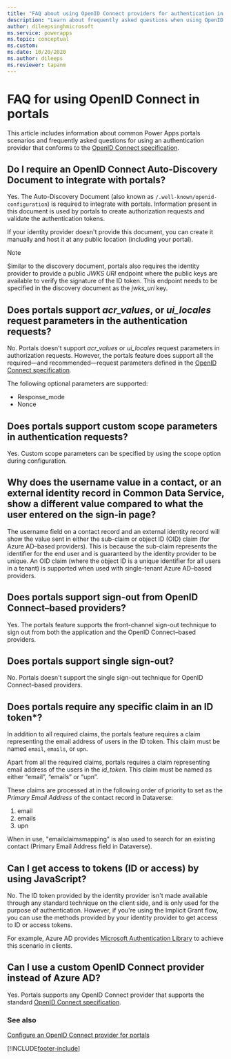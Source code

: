 ```yaml
---
title: "FAQ about using OpenID Connect providers for authentication in Power Apps portals.  | MicrosoftDocs"
description: "Learn about frequently asked questions when using OpenID Connect providers for authentication in Power Apps portals."
author: dileepsinghmicrosoft
ms.service: powerapps
ms.topic: conceptual
ms.custom: 
ms.date: 10/20/2020
ms.author: dileeps
ms.reviewer: tapanm
---
```


# FAQ for using OpenID Connect in portals

This article includes information about common Power Apps portals scenarios and frequently asked questions for using an authentication provider that conforms to the [OpenID Connect specification](https://openid.net/specs/openid-connect-core-1_0.html).

## Do I require an OpenID Connect Auto-Discovery Document to integrate with portals?

Yes. The Auto-Discovery Document (also known as `/.well-known/openid-configuration`) is required to integrate with portals. Information present in this document is used by portals to create authorization requests and validate the authentication tokens.

If your identity provider doesn't provide this document, you can create it manually and host it at any public location (including your portal).

> [!NOTE]
> Similar to the discovery document, portals also requires the identity provider to provide a public *JWKS URI* endpoint where the public keys are available to verify the signature of the ID token. This endpoint needs to be specified in the discovery document as the *jwks_uri* key.

## Does portals support *acr_values*, or *ui_locales* request parameters in the authentication requests?

No. Portals doesn't support *acr_values* or *ui_locales* request parameters in authorization requests. However, the portals feature does support all the required&mdash;and recommended&mdash;request parameters defined in the [OpenID Connect specification](https://openid.net/specs/openid-connect-core-1_0.html#AuthRequest).

The following optional parameters are supported:

- Response_mode
- Nonce

## Does portals support custom scope parameters in authentication requests?

Yes. Custom scope parameters can be specified by using the scope option during configuration.

## Why does the username value in a contact, or an external identity record in Common Data Service, show a different value compared to what the user entered on the sign-in page?

The username field on a contact record and an external identity record will show the value sent in either the sub-claim or object ID (OID) claim (for Azure AD&ndash;based providers). This is because the sub-claim represents the identifier for the end user and is guaranteed by the identity provider to be unique. An OID claim (where the object ID is a unique identifier for all users in a tenant) is supported when used with single-tenant Azure AD&ndash;based providers.

## Does portals support sign-out from OpenID Connect&ndash;based providers?

Yes. The portals feature supports the front-channel sign-out technique to sign out from both the application and the OpenID Connect&ndash;based providers.

## Does portals support single sign-out?

No. Portals doesn't support the single sign-out technique for OpenID Connect&ndash;based providers.

## Does portals require any specific claim in an ID token*?

In addition to all required claims, the portals feature requires a claim representing the email address of users in the ID token. This claim must be named `email`, `emails`, or `upn`.

Apart from all the required claims, portals requires a claim representing email address of the users in the *id_token*. This claim must be named as either “email”, “emails” or “upn”.

These claims are processed at in the following order of priority to set as the *Primary Email Address* of the contact record in Dataverse:

1. email
1. emails
1. upn

When in use, "emailclaimsmapping" is also used to search for an existing contact (Primary Email Address field in Dataverse).

## Can I get access to tokens (ID or access) by using JavaScript?

No. The ID token provided by the identity provider isn't made available through any standard technique on the client side, and is only used for the purpose of authentication. However, if you're using the Implicit Grant flow, you can use the methods provided by your identity provider to get access to ID or access tokens.

For example, Azure AD provides [Microsoft Authentication Library](https://docs.microsoft.com/azure/active-directory/develop/msal-overview) to achieve this scenario in clients.

## Can I use a custom OpenID Connect provider instead of Azure AD?

Yes. Portals supports any OpenID Connect provider that supports the standard [OpenID Connect specification](https://openid.net/specs/openid-connect-core-1_0.html).

### See also

[Configure an OpenID Connect provider for portals](configure-openid-provider.md)


[!INCLUDE[footer-include](../../../includes/footer-banner.md)]
